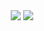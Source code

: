 <p align="center">
  <img align="center" src="https://github-readme-stats.vercel.app/api?username=chaitanyaprem&show_icons=true&title_color=63cda9&icon_color=63cda9"/>
  <img align="center" src="https://github-readme-stats.vercel.app/api/top-langs/?username=chaitanyaprem&layout=compact&title_color=63cda9&hide=html"/>
</p>
